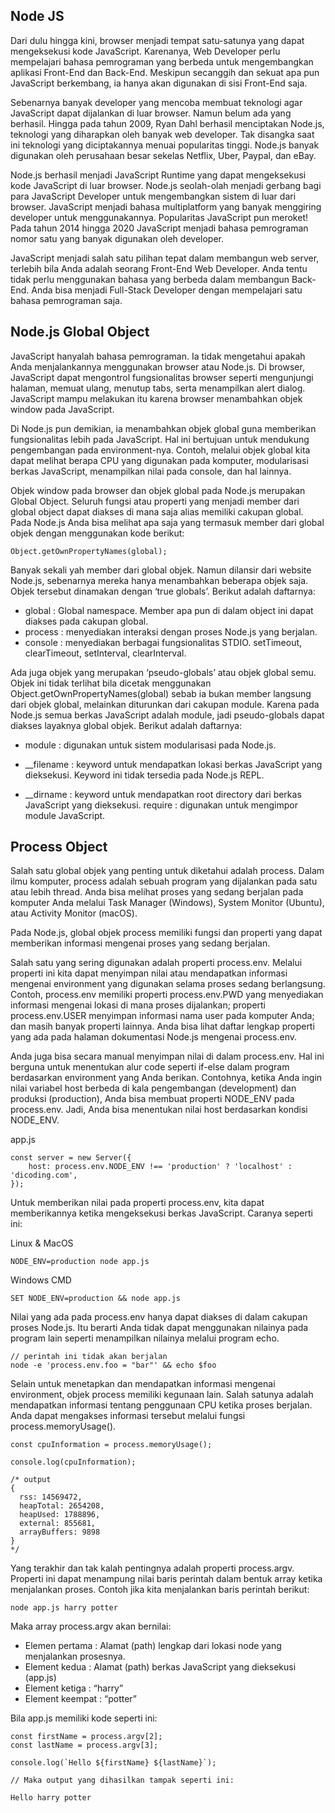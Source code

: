 ## Node JS

Dari dulu hingga kini, browser menjadi tempat satu-satunya yang dapat mengeksekusi kode JavaScript. Karenanya, Web Developer perlu mempelajari bahasa pemrograman yang berbeda untuk mengembangkan aplikasi Front-End dan Back-End. Meskipun secanggih dan sekuat apa pun JavaScript berkembang, ia hanya akan digunakan di sisi Front-End saja.

Sebenarnya banyak developer yang mencoba membuat teknologi agar JavaScript dapat dijalankan di luar browser. Namun belum ada yang berhasil. Hingga pada tahun 2009, Ryan Dahl berhasil menciptakan Node.js, teknologi yang diharapkan oleh banyak web developer. Tak disangka saat ini teknologi yang diciptakannya menuai popularitas tinggi. Node.js banyak digunakan oleh perusahaan besar sekelas Netflix, Uber, Paypal, dan eBay.

Node.js berhasil menjadi JavaScript Runtime yang dapat mengeksekusi kode JavaScript di luar browser. Node.js seolah-olah menjadi gerbang bagi para JavaScript Developer untuk mengembangkan sistem di luar dari browser. JavaScript menjadi bahasa multiplatform yang banyak menggiring developer untuk menggunakannya. Popularitas JavaScript pun meroket! Pada tahun 2014 hingga 2020 JavaScript menjadi bahasa pemrograman nomor satu yang banyak digunakan oleh developer.

JavaScript menjadi salah satu pilihan tepat dalam membangun web server, terlebih bila Anda adalah seorang Front-End Web Developer. Anda tentu tidak perlu menggunakan bahasa yang berbeda dalam membangun Back-End. Anda bisa menjadi Full-Stack Developer dengan mempelajari satu bahasa pemrograman saja.

## Node.js Global Object

JavaScript hanyalah bahasa pemrograman. Ia tidak mengetahui apakah Anda menjalankannya menggunakan browser atau Node.js. Di browser, JavaScript dapat mengontrol fungsionalitas browser seperti mengunjungi halaman, memuat ulang, menutup tabs, serta menampilkan alert dialog. JavaScript mampu melakukan itu karena browser menambahkan objek window pada JavaScript.

Di Node.js pun demikian, ia menambahkan objek global guna memberikan fungsionalitas lebih pada JavaScript. Hal ini bertujuan untuk mendukung pengembangan pada environment-nya. Contoh, melalui objek global kita dapat melihat berapa CPU yang digunakan pada komputer, modularisasi berkas JavaScript, menampilkan nilai pada console, dan hal lainnya.

Objek window pada browser dan objek global pada Node.js merupakan Global Object. Seluruh fungsi atau properti yang menjadi member dari global object dapat diakses di mana saja alias memiliki cakupan global. Pada Node.js Anda bisa melihat apa saja yang termasuk member dari global objek dengan menggunakan kode berikut:

```
Object.getOwnPropertyNames(global);
```

Banyak sekali yah member dari global objek. Namun dilansir dari website Node.js, sebenarnya mereka hanya menambahkan beberapa objek saja. Objek tersebut dinamakan dengan ‘true globals’.
Berikut adalah daftarnya:

- global : Global namespace. Member apa pun di dalam object ini dapat diakses pada cakupan global.
- process : menyediakan interaksi dengan proses Node.js yang berjalan.
- console : menyediakan berbagai fungsionalitas STDIO.
  setTimeout, clearTimeout, setInterval, clearInterval.

Ada juga objek yang merupakan ‘pseudo-globals’ atau objek global semu. Objek ini tidak terlihat bila dicetak menggunakan Object.getOwnPropertyNames(global) sebab ia bukan member langsung dari objek global, melainkan diturunkan dari cakupan module. Karena pada Node.js semua berkas JavaScript adalah module, jadi pseudo-globals dapat diakses layaknya global objek.
Berikut adalah daftarnya:

- module : digunakan untuk sistem modularisasi pada Node.js.
- \_\_filename : keyword untuk mendapatkan lokasi berkas JavaScript yang dieksekusi. Keyword ini tidak tersedia pada Node.js REPL.

- \_\_dirname : keyword untuk mendapatkan root directory dari berkas JavaScript yang dieksekusi.
  require : digunakan untuk mengimpor module JavaScript.

## Process Object

Salah satu global objek yang penting untuk diketahui adalah process. Dalam ilmu komputer, process adalah sebuah program yang dijalankan pada satu atau lebih thread. Anda bisa melihat proses yang sedang berjalan pada komputer Anda melalui Task Manager (Windows), System Monitor (Ubuntu), atau Activity Monitor (macOS).

Pada Node.js, global objek process memiliki fungsi dan properti yang dapat memberikan informasi mengenai proses yang sedang berjalan.

Salah satu yang sering digunakan adalah properti process.env. Melalui properti ini kita dapat menyimpan nilai atau mendapatkan informasi mengenai environment yang digunakan selama proses sedang berlangsung. Contoh, process.env memiliki properti process.env.PWD yang menyediakan informasi mengenai lokasi di mana proses dijalankan; properti process.env.USER menyimpan informasi nama user pada komputer Anda; dan masih banyak properti lainnya. Anda bisa lihat daftar lengkap properti yang ada pada halaman dokumentasi Node.js mengenai process.env.

Anda juga bisa secara manual menyimpan nilai di dalam process.env. Hal ini berguna untuk menentukan alur code seperti if-else dalam program berdasarkan environment yang Anda berikan. Contohnya, ketika Anda ingin nilai variabel host berbeda di kala pengembangan (development) dan produksi (production), Anda bisa membuat properti NODE_ENV pada process.env. Jadi, Anda bisa menentukan nilai host berdasarkan kondisi NODE_ENV.

app.js

```
const server = new Server({
    host: process.env.NODE_ENV !== 'production' ? 'localhost' : 'dicoding.com',
});
```

Untuk memberikan nilai pada properti process.env, kita dapat memberikannya ketika mengeksekusi berkas JavaScript. Caranya seperti ini:

Linux & MacOS

```
NODE_ENV=production node app.js
```

Windows CMD

```
SET NODE_ENV=production && node app.js
```

Nilai yang ada pada process.env hanya dapat diakses di dalam cakupan proses Node.js. Itu berarti Anda tidak dapat menggunakan nilainya pada program lain seperti menampilkan nilainya melalui program echo.

```
// perintah ini tidak akan berjalan
node -e 'process.env.foo = "bar"' && echo $foo
```

Selain untuk menetapkan dan mendapatkan informasi mengenai environment, objek process memiliki kegunaan lain. Salah satunya adalah mendapatkan informasi tentang penggunaan CPU ketika proses berjalan. Anda dapat mengakses informasi tersebut melalui fungsi process.memoryUsage().

```
const cpuInformation = process.memoryUsage();

console.log(cpuInformation);

/* output
{
  rss: 14569472,
  heapTotal: 2654208,
  heapUsed: 1788896,
  external: 855681,
  arrayBuffers: 9898
}
*/
```

Yang terakhir dan tak kalah pentingnya adalah properti process.argv. Properti ini dapat menampung nilai baris perintah dalam bentuk array ketika menjalankan proses. Contoh jika kita menjalankan baris perintah berikut:

```
node app.js harry potter
```

Maka array process.argv akan bernilai:

- Elemen pertama : Alamat (path) lengkap dari lokasi node yang menjalankan prosesnya.
- Element kedua : Alamat (path) berkas JavaScript yang dieksekusi (app.js)
- Element ketiga : “harry”
- Element keempat : “potter”

Bila app.js memiliki kode seperti ini:

```
const firstName = process.argv[2];
const lastName = process.argv[3];

console.log(`Hello ${firstName} ${lastName}`);

// Maka output yang dihasilkan tampak seperti ini:

Hello harry potter
```

